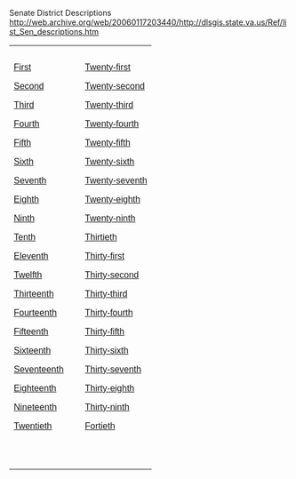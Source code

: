Senate District Descriptions
http://web.archive.org/web/20060117203440/http://dlsgis.state.va.us/Ref/list_Sen_descriptions.htm

<table border="0" width="100%" height="769">
  <tbody><tr>
    <td width="50%" height="763">
<font face="Arial">
<p><a href="/web/20060117203440/http://dlsgis.state.va.us/Senate/2003_DistDesc/Senate%2001.doc">First</a></p>
<p><a href="/web/20060117203440/http://dlsgis.state.va.us/Senate/2003_DistDesc/Senate%2002.doc">Second</a></p>
<p><a href="/web/20060117203440/http://dlsgis.state.va.us/Senate/2003_DistDesc/Senate%2003.doc">Third</a></p>
<p><a href="/web/20060117203440/http://dlsgis.state.va.us/Senate/2003_DistDesc/Senate%2004.doc">Fourth</a></p>
<p><a href="/web/20060117203440/http://dlsgis.state.va.us/Senate/2004_DistDesc/Senate%2005.doc">Fifth</a></p>
<p><a href="/web/20060117203440/http://dlsgis.state.va.us/Senate/2003_DistDesc/Senate%2006.doc">Sixth</a></p>
<p><a href="/web/20060117203440/http://dlsgis.state.va.us/Senate/2003_DistDesc/Senate%2007.doc">Seventh</a></p>
<p><a href="/web/20060117203440/http://dlsgis.state.va.us/Senate/2003_DistDesc/Senate%2008.doc">Eighth</a></p>
<p><a href="/web/20060117203440/http://dlsgis.state.va.us/Senate/2003_DistDesc/Senate%2009.doc">Ninth</a></p>
<p><a href="/web/20060117203440/http://dlsgis.state.va.us/Senate/2004_DistDesc/Senate%2010.doc">Tenth</a></p>
<p><a href="/web/20060117203440/http://dlsgis.state.va.us/Senate/2003_DistDesc/Senate%2011.doc">Eleventh</a></p>
<p><a href="/web/20060117203440/http://dlsgis.state.va.us/Senate/2003_DistDesc/Senate%2012.doc">Twelfth</a></p>
<p><a href="/web/20060117203440/http://dlsgis.state.va.us/Senate/2003_DistDesc/Senate%2013.doc">Thirteenth</a></p>
<p><a href="/web/20060117203440/http://dlsgis.state.va.us/Senate/2004_DistDesc/Senate%2014.doc">Fourteenth</a></p>
<p><a href="/web/20060117203440/http://dlsgis.state.va.us/Senate/2004_DistDesc/Senate%2015.doc">Fifteenth</a></p>
<p><a href="/web/20060117203440/http://dlsgis.state.va.us/Senate/2003_DistDesc/Senate%2016.doc">Sixteenth</a></p>
<p><a href="/web/20060117203440/http://dlsgis.state.va.us/Senate/2003_DistDesc/Senate%2017.doc">Seventeenth</a></p>
<p><a href="/web/20060117203440/http://dlsgis.state.va.us/Senate/2003_DistDesc/Senate%2018.doc">Eighteenth</a></p>
<p><a href="/web/20060117203440/http://dlsgis.state.va.us/Senate/2003_DistDesc/Senate%2019.doc">Nineteenth</a></p>
<p><a href="/web/20060117203440/http://dlsgis.state.va.us/Senate/2003_DistDesc/Senate%2020.doc">Twentieth</a></p>
</font>
      <p>&nbsp;</p></td>
    <td width="50%" height="763">
<font face="Arial">
<p><a href="/web/20060117203440/http://dlsgis.state.va.us/Senate/2003_DistDesc/Senate%2021.doc">Twenty-first</a></p>
<p><a href="/web/20060117203440/http://dlsgis.state.va.us/Senate/2003_DistDesc/Senate%2022.doc">Twenty-second</a></p>
<p><a href="/web/20060117203440/http://dlsgis.state.va.us/Senate/2003_DistDesc/Senate%2023.doc">Twenty-third</a></p>
<p><a href="/web/20060117203440/http://dlsgis.state.va.us/Senate/2003_DistDesc/Senate%2024.doc">Twenty-fourth</a></p>
<p><a href="/web/20060117203440/http://dlsgis.state.va.us/Senate/2003_DistDesc/Senate%2025.doc">Twenty-fifth</a></p>
<p><a href="/web/20060117203440/http://dlsgis.state.va.us/Senate/2003_DistDesc/Senate%2026.doc">Twenty-sixth</a></p>
<p><a href="/web/20060117203440/http://dlsgis.state.va.us/Senate/2003_DistDesc/Senate%2027.doc">Twenty-seventh</a></p>
<p><a href="/web/20060117203440/http://dlsgis.state.va.us/Senate/2003_DistDesc/Senate%2028.doc">Twenty-eighth</a></p>
<p><a href="/web/20060117203440/http://dlsgis.state.va.us/Senate/2003_DistDesc/Senate%2029.doc">Twenty-ninth</a></p>
<p><a href="/web/20060117203440/http://dlsgis.state.va.us/Senate/2003_DistDesc/Senate%2030.doc">Thirtieth</a></p>
<p><a href="/web/20060117203440/http://dlsgis.state.va.us/Senate/2003_DistDesc/Senate%2031.doc">Thirty-first</a></p>
<p><a href="/web/20060117203440/http://dlsgis.state.va.us/Senate/2003_DistDesc/Senate%2032.doc">Thirty-second</a></p>
<p><a href="/web/20060117203440/http://dlsgis.state.va.us/Senate/2003_DistDesc/Senate%2033.doc">Thirty-third</a></p>
<p><a href="/web/20060117203440/http://dlsgis.state.va.us/Senate/2003_DistDesc/Senate%2034.doc">Thirty-fourth</a></p>
<p><a href="/web/20060117203440/http://dlsgis.state.va.us/Senate/2003_DistDesc/Senate%2035.doc">Thirty-fifth</a></p>
<p><a href="/web/20060117203440/http://dlsgis.state.va.us/Senate/2003_DistDesc/Senate%2036.doc">Thirty-sixth</a></p>
<p><a href="/web/20060117203440/http://dlsgis.state.va.us/Senate/2003_DistDesc/Senate%2037.doc">Thirty-seventh</a></p>
<p><a href="/web/20060117203440/http://dlsgis.state.va.us/Senate/2004_DistDesc/Senate%2038.doc">Thirty-eighth</a></p>
<p><a href="/web/20060117203440/http://dlsgis.state.va.us/Senate/2003_DistDesc/Senate%2039.doc">Thirty-ninth</a></p>
<p><a href="/web/20060117203440/http://dlsgis.state.va.us/Senate/2004_DistDesc/Senate%2040.doc">Fortieth</a></p>
</font>
      <p>&nbsp;</p></td>
  </tr>
</tbody></table>